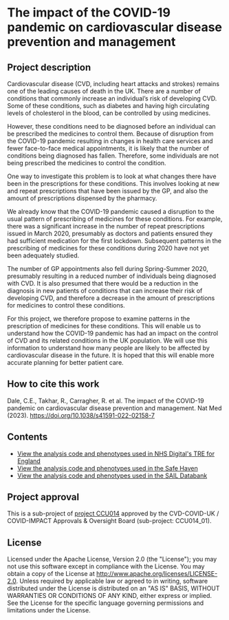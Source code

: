 # The impact of the COVID-19 pandemic on cardiovascular disease prevention and management

## Project description

Cardiovascular disease (CVD, including heart attacks and strokes) remains one of the leading causes of death in the UK. There are a number of conditions that commonly increase an individual’s risk of developing CVD. Some of these conditions, such as diabetes and having high circulating levels of cholesterol in the blood, can be controlled by using medicines.

However, these conditions need to be diagnosed before an individual can be prescribed the medicines to control them. Because of disruption from the COVID-19 pandemic resulting in changes in health care services and fewer face-to-face medical appointments, it is likely that the number of conditions being diagnosed has fallen. Therefore, some individuals are not being prescribed the medicines to control the condition.

One way to investigate this problem is to look at what changes there have been in the prescriptions for these conditions. This involves looking at new and repeat prescriptions that have been issued by the GP, and also the amount of prescriptions dispensed by the pharmacy.

We already know that the COVID-19 pandemic caused a disruption to the usual pattern of prescribing of medicines for these conditions. For example, there was a significant increase in the number of repeat prescriptions issued in March 2020, presumably as doctors and patients ensured they had sufficient medication for the first lockdown. Subsequent patterns in the prescribing of medicines for these conditions during 2020 have not yet been adequately studied.

The number of GP appointments also fell during Spring-Summer 2020, presumably resulting in a reduced number of individuals being diagnosed with CVD. It is also presumed that there would be a reduction in the diagnosis in new patients of conditions that can increase their risk of developing CVD, and therefore a decrease in the amount of prescriptions for medicines to control these conditions.

For this project, we therefore propose to examine patterns in the prescription of medicines for these conditions. This will enable us to understand how the COVID-19 pandemic has had an impact on the control of CVD and its related conditions in the UK population. We will use this information to understand how many people are likely to be affected by cardiovascular disease in the future. It is hoped that this will enable more accurate planning for better patient care.

## How to cite this work
Dale, C.E., Takhar, R., Carragher, R. et al. The impact of the COVID-19 pandemic on cardiovascular disease prevention and management. Nat Med (2023). https://doi.org/10.1038/s41591-022-02158-7

## Contents

* [View the analysis code and phenotypes used in NHS Digital's TRE for England](https://github.com/BHFDSC/CCU014_01/tree/main/england)
* [View the analysis code and phenotypes used in the Safe Haven](https://github.com/BHFDSC/CCU014_01/tree/main/scotland)
* [View the analysis code and phenotypes used in the SAIL Databank](https://github.com/BHFDSC/CCU014_01/tree/main/wales)

## Project approval

This is a sub-project of [project CCU014](https://github.com/BHFDSC/CCU014) approved by the CVD-COVID-UK / COVID-IMPACT Approvals & Oversight Board (sub-project: CCU014_01).

## License

Licensed under the Apache License, Version 2.0 (the "License"); you may not use this software except in compliance with the License. You may obtain a copy of the License at http://www.apache.org/licenses/LICENSE-2.0. Unless required by applicable law or agreed to in writing, software distributed under the License is distributed on an "AS IS" BASIS, WITHOUT WARRANTIES OR CONDITIONS OF ANY KIND, either express or implied. See the License for the specific language governing permissions and limitations under the License.

